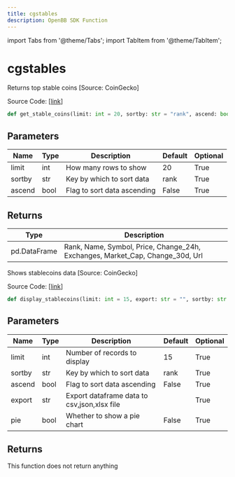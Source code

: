 ```yaml
---
title: cgstables
description: OpenBB SDK Function
---
```


import Tabs from '@theme/Tabs';
import TabItem from '@theme/TabItem';

# cgstables

<Tabs>
<TabItem value="model" label="Model" default>

Returns top stable coins [Source: CoinGecko]

Source Code: [[link](https://github.com/OpenBB-finance/OpenBBTerminal/tree/main/openbb_terminal/cryptocurrency/overview/pycoingecko_model.py#L191)]

```python
def get_stable_coins(limit: int = 20, sortby: str = "rank", ascend: bool = False) -> pd.DataFrame
```
## Parameters

| Name | Type | Description | Default | Optional |
| ---- | ---- | ----------- | ------- | -------- |
| limit | int | How many rows to show | 20 | True |
| sortby | str | Key by which to sort data | rank | True |
| ascend | bool | Flag to sort data ascending | False | True |

## Returns

| Type | Description |
| ---- | ----------- |
| pd.DataFrame | Rank, Name, Symbol, Price, Change_24h, Exchanges, Market_Cap, Change_30d, Url |



</TabItem>
<TabItem value="view" label="View">

Shows stablecoins data [Source: CoinGecko]

Source Code: [[link](https://github.com/OpenBB-finance/OpenBBTerminal/tree/main/openbb_terminal/cryptocurrency/overview/pycoingecko_view.py#L331)]

```python
def display_stablecoins(limit: int = 15, export: str = "", sortby: str = "rank", ascend: bool = False, pie: bool = False) -> None
```
## Parameters

| Name | Type | Description | Default | Optional |
| ---- | ---- | ----------- | ------- | -------- |
| limit | int | Number of records to display | 15 | True |
| sortby | str | Key by which to sort data | rank | True |
| ascend | bool | Flag to sort data ascending | False | True |
| export | str | Export dataframe data to csv,json,xlsx file |  | True |
| pie | bool | Whether to show a pie chart | False | True |

## Returns

This function does not return anything



</TabItem>
</Tabs>